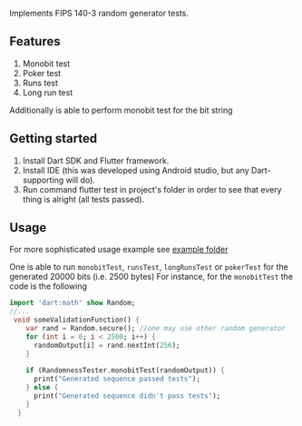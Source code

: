 Implements FIPS 140-3 random generator tests.

## Features

1. Monobit test
2. Poker test
3. Runs test
4. Long run test

Additionally is able to perform monobit test for the bit string

## Getting started

1. Install Dart SDK and Flutter framework.
2. Install IDE (this was developed using Android studio, but any Dart-supporting will do).
3. Run command flutter test in project's folder in order to see that every thing is alright (all tests passed).

## Usage

For more sophisticated usage example see [example folder](./example/randomness_testing_example.dart)

One is able to run `monobitTest`, `runsTest`, `longRunsTest` or `pokerTest` for the generated 20000 bits (i.e. 2500 bytes)
For instance, for the `monobitTest` the code is the following

```dart
import 'dart:math' show Random;
//...
 void someValidationFunction() {
    var rand = Random.secure(); //one may use other random generator
    for (int i = 0; i < 2500; i++) {
      randomOutput[i] = rand.nextInt(256);
    }
    
    if (RandomnessTester.monobitTest(randomOutput)) {
      print("Generated sequence passed tests");
    } else {
      print("Generated sequence didn't pass tests");
    }
  }
```
